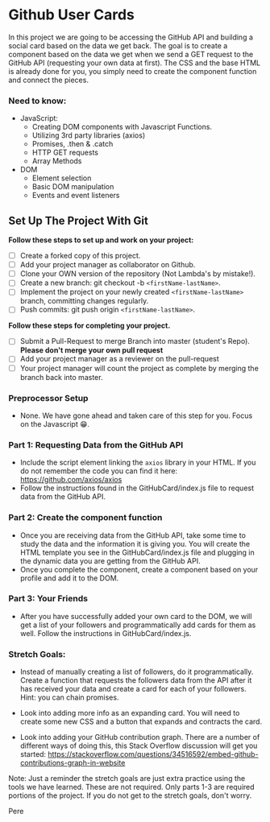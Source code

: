 # Github User Cards

In this project we are going to be accessing the GitHub API and building a social card based on the data we get back. The goal is to create a component based on the data we get when we send a GET request to the GitHub API (requesting your own data at first). The CSS and the base HTML is already done for you, you simply need to create the component function and connect the pieces.

### Need to know:
* JavaScript:
  * Creating DOM components with Javascript Functions.
  * Utilizing 3rd party libraries (axios)
  * Promises, .then & .catch
  * HTTP GET requests
  * Array Methods
* DOM
  * Element selection
  * Basic DOM manipulation
  * Events and event listeners

## Set Up The Project With Git

**Follow these steps to set up and work on your project:**

* [ ] Create a forked copy of this project.
* [ ] Add your project manager as collaborator on Github.
* [ ] Clone your OWN version of the repository (Not Lambda's by mistake!).
* [ ] Create a new branch: git checkout -b `<firstName-lastName>`.
* [ ] Implement the project on your newly created `<firstName-lastName>` branch, committing changes regularly.
* [ ] Push commits: git push origin `<firstName-lastName>`.

**Follow these steps for completing your project.**

* [ ] Submit a Pull-Request to merge <firstName-lastName> Branch into master (student's  Repo). **Please don't merge your own pull request**
* [ ] Add your project manager as a reviewer on the pull-request
* [ ] Your project manager will count the project as complete by merging the branch back into master.

### Preprocessor Setup

  * None. We have gone ahead and taken care of this step for you. Focus on the Javascript 😁.

### Part 1: Requesting Data from the GitHub API
* Include the script element linking the `axios` library in your HTML. If you do not remember the code you can find it here: https://github.com/axios/axios
* Follow the instructions found in the GitHubCard/index.js file to request data from the GitHub API.

### Part 2: Create the component function

* Once you are receiving data from the GitHub API, take some time to study the data and the information it is giving you. You will create the HTML template you see in the GitHubCard/index.js file and plugging in the dynamic data you are getting from the GitHub API.
* Once you complete the component, create a component based on your profile and add it to the DOM.

### Part 3: Your Friends

* After you have successfully added your own card to the DOM, we will get a list of your followers and programmatically add cards for them as well. Follow the instructions in GitHubCard/index.js. 

### Stretch Goals:

* Instead of manually creating a list of followers, do it programmatically. Create a function that requests the followers data from the API after it has received your data and create a card for each of your followers. Hint: you can chain promises.

* Look into adding more info as an expanding card. You will need to create some new CSS and a button that expands and contracts the card. 

* Look into adding your GitHub contribution graph. There are a number of different ways of doing this, this Stack Overflow discussion will get you started: https://stackoverflow.com/questions/34516592/embed-github-contributions-graph-in-website

Note: Just a reminder the stretch goals are just extra practice using the tools we have learned. These are not required. Only parts 1-3 are required portions of the project. If you do not get to the stretch goals, don't worry.

Pere
